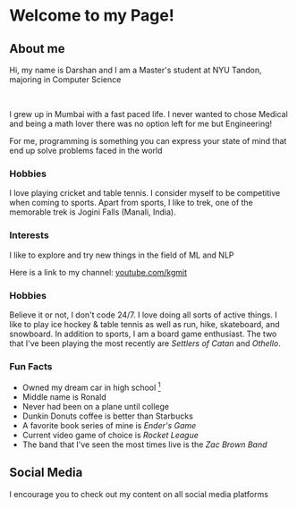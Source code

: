 <html>
	<body>
	  <h1>Welcome to my Page!</h1>
	  <h2>About me</h2>
	  <p>Hi, my name is Darshan and I am a Master's student at NYU Tandon, majoring in Computer Science</p><br>
	  <p>I grew up in Mumbai with a fast paced life. I never wanted to chose Medical and being a math lover there was no option left for me but Engineering!</p>
	  <p>For me, programming is something you can express your state of mind that end up solve problems faced in the world</p>
		<h3>Hobbies</h3>
			<p> I love playing cricket and table tennis. I consider myself to be competitive when coming to sports. Apart from sports, I like to trek, one of the memorable trek is Jogini Falls (Manali, India).</p>
		<h3>Interests</h3>
		<p> I like to explore and try new things in the field of ML and NLP</p>
	  <p>Here is a link to my channel: <a href="https://www.youtube.com/kgmit">youtube.com/kgmit</a></p>
	  <h3>Hobbies</h3>
	  <p>Believe it or not, I don't code 24/7. I love doing all sorts of active things. I like to play ice hockey & table tennis as well as run, hike, skateboard, and snowboard. In addition to sports, I am a board game enthusiast. The two that I've been playing the most recently are <i>Settlers of Catan</i> and <i>Othello</i>.</p>
	  <h3>Fun Facts</h3>
	  <ul class="fun-facts">
	    <li>Owned my dream car in high school <a href="#footer"><sup>1</sup></a></li>
	    <li>Middle name is Ronald</li>
	    <li>Never had been on a plane until college</li>
	    <li>Dunkin Donuts coffee is better than Starbucks</li>
	    <li>A favorite book series of mine is <i>Ender's Game</i></li>
	    <li>Current video game of choice is <i>Rocket League</i></li>
	    <li>The band that I've seen the most times live is the <i>Zac Brown Band</i></li>
	  </ul>
	  <h2>Social Media</h2>
	  I encourage you to check out my content on all social media platforms
	  <br/>
	</body>
</html>
